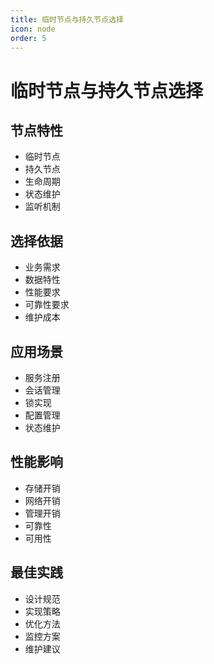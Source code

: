 ```yaml
---
title: 临时节点与持久节点选择
icon: node
order: 5
---
```


# 临时节点与持久节点选择

## 节点特性
- 临时节点
- 持久节点
- 生命周期
- 状态维护
- 监听机制

## 选择依据
- 业务需求
- 数据特性
- 性能要求
- 可靠性要求
- 维护成本

## 应用场景
- 服务注册
- 会话管理
- 锁实现
- 配置管理
- 状态维护

## 性能影响
- 存储开销
- 网络开销
- 管理开销
- 可靠性
- 可用性

## 最佳实践
- 设计规范
- 实现策略
- 优化方法
- 监控方案
- 维护建议
